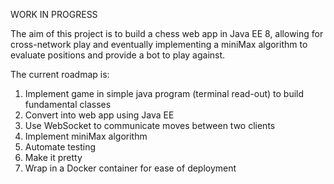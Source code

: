 WORK IN PROGRESS

The aim of this project is to build a chess web app in Java EE 8, allowing for cross-network play and eventually implementing a miniMax algorithm to evaluate positions and provide a bot to play against.

The current roadmap is:

1) Implement game in simple java program (terminal read-out) to build fundamental classes
2) Convert into web app using Java EE
3) Use WebSocket to communicate moves between two clients
4) Implement miniMax algorithm
5) Automate testing
6) Make it pretty
7) Wrap in a Docker container for ease of deployment
